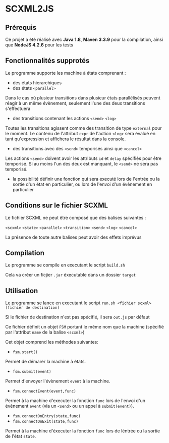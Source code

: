 # SCXML2JS

## Prérequis

Ce projet a été réalisé avec
**Java 1.8**, **Maven 3.3.9** pour la compilation,
ainsi que **NodeJS 4.2.6** pour les tests

## Fonctionnalités supprotés

Le programme supporte les machine à états comprenant :
- des états hierarchiques
- des états `<parallel>`

Dans le cas oú plusieur transitions dans plusieur états parallèlisés peuvent réagir à un même évènement, seulement l'une des deux transitions s'effectuera

- des transitions contenant les actions `<send>` `<log>`

Toutes les transitions agissent comme des transition de type `external` pour le moment.
Le contenu de l'attribut `expr` de l'action `<log>` sera évalué en tant qu'expression et affichera le résultat dans la console.

- des transitions avec des `<send>` temporisés ainsi que `<cancel>`

Les actions `<send>` doivent avoir les attributs `id` et `delay` spécifiés pour être temporisé. Si au moins l'un des deux est manquant, le `<send>` ne sera pas temporisé.

- la possibilité définir une fonction qui sera executé lors de
l'entrée ou la sortie d'un état en particulier, ou lors de
l'envoi d'un évènement en particulier


## Conditions sur le fichier SCXML

Le fichier SCXML ne peut être composé que des balises suivantes :

`<scxml>` `<state>` `<parallel>` `<transition>` `<send>` `<log>` `<cancel>`

La présence de toute autre balises peut avoir des effets imprévus

## Compilation

Le programme se compile en executant le script `build.sh`

Cela va créer un ficjier `.jar` éxecutable dans un dossier `target`

## Utilisation

Le programme se lance en executant le script
`run.sh <fichier scxml> [fichier de destination]`

Si le fichier de destination n'est pas spécifié, il sera `out.js` par défaut

Ce fichier définit un objet `FSM`
portant le même nom que la machine
(spécifié par l'attribut `name` de la balise `<scxml>`)

Cet objet comprend les méthodes suivantes:

- `fsm.start()`

Permet de démarer la machine à états.

- `fsm.submit(event)`

Permet d'envoyer l'évènement `event` à la machine.

- `fsm.connectEvent(event,func)`

Permet à la machine d'executer la fonction `func` lors de l'envoi d'un évènement `event` (via un `<send>` ou un appel à `submit(event)`).

- `fsm.connectOnEntry(state,func)`
- `fsm.connectOnExit(state,func)`

Permet à la machine d'éxecuter la fonction `func` lors de léntrée ou la sortie de l'état `state`.

